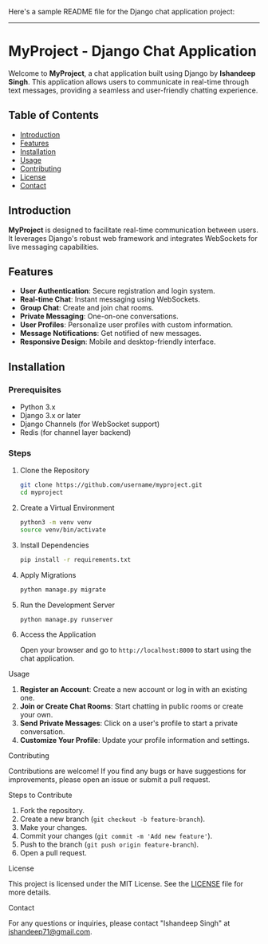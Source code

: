 Here's a sample README file for the Django chat application project:

---

# MyProject - Django Chat Application

Welcome to **MyProject**, a chat application built using Django by **Ishandeep Singh**. This application allows users to communicate in real-time through text messages, providing a seamless and user-friendly chatting experience.

## Table of Contents

- [Introduction](#introduction)
- [Features](#features)
- [Installation](#installation)
- [Usage](#usage)
- [Contributing](#contributing)
- [License](#license)
- [Contact](#contact)

## Introduction

**MyProject** is designed to facilitate real-time communication between users. It leverages Django's robust web framework and integrates WebSockets for live messaging capabilities.

## Features

- **User Authentication**: Secure registration and login system.
- **Real-time Chat**: Instant messaging using WebSockets.
- **Group Chat**: Create and join chat rooms.
- **Private Messaging**: One-on-one conversations.
- **User Profiles**: Personalize user profiles with custom information.
- **Message Notifications**: Get notified of new messages.
- **Responsive Design**: Mobile and desktop-friendly interface.

## Installation

### Prerequisites

- Python 3.x
- Django 3.x or later
- Django Channels (for WebSocket support)
- Redis (for channel layer backend)

### Steps

1. Clone the Repository

   ```bash
   git clone https://github.com/username/myproject.git
   cd myproject
   ```

2. Create a Virtual Environment

   ```bash
   python3 -m venv venv
   source venv/bin/activate
   ```

3. Install Dependencies

   ```bash
   pip install -r requirements.txt
   ```

4. Apply Migrations

   ```bash
   python manage.py migrate
   ```

5. Run the Development Server

   ```bash
   python manage.py runserver
   ```

6. Access the Application

   Open your browser and go to `http://localhost:8000` to start using the chat application.

 Usage

1. **Register an Account**: Create a new account or log in with an existing one.
2. **Join or Create Chat Rooms**: Start chatting in public rooms or create your own.
3. **Send Private Messages**: Click on a user's profile to start a private conversation.
4. **Customize Your Profile**: Update your profile information and settings.

 Contributing

Contributions are welcome! If you find any bugs or have suggestions for improvements, please open an issue or submit a pull request.

Steps to Contribute

1. Fork the repository.
2. Create a new branch (`git checkout -b feature-branch`).
3. Make your changes.
4. Commit your changes (`git commit -m 'Add new feature'`).
5. Push to the branch (`git push origin feature-branch`).
6. Open a pull request.

License

This project is licensed under the MIT License. See the [LICENSE](LICENSE) file for more details.

Contact

For any questions or inquiries, please contact "Ishandeep Singh" at ishandeep71@gmail.com.
